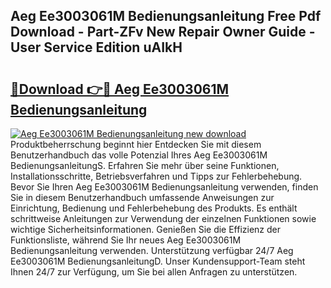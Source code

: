 ## Aeg Ee3003061M Bedienungsanleitung Free Pdf Download - Part-ZFv New Repair Owner Guide - User Service Edition uAIkH

# <h2><a href="http://df4bbv5.blite.top/?on=Aeg+Ee3003061M+Bedienungsanleitung">🔗Download 👉🔴 Aeg Ee3003061M Bedienungsanleitung</a></h2>

[![Aeg Ee3003061M Bedienungsanleitung new download](https://i.imgur.com/lujVjoI.png)](http://df4bbv5.blite.top/?on=Aeg+Ee3003061M+Bedienungsanleitung)
Produktbeherrschung beginnt hier Entdecken Sie mit diesem Benutzerhandbuch das volle Potenzial Ihres Aeg Ee3003061M BedienungsanleitungS. Erfahren Sie mehr über seine Funktionen, Installationsschritte, Betriebsverfahren und Tipps zur Fehlerbehebung. Bevor Sie Ihren Aeg Ee3003061M Bedienungsanleitung verwenden, finden Sie in diesem Benutzerhandbuch umfassende Anweisungen zur Einrichtung, Bedienung und Fehlerbehebung des Produkts. Es enthält schrittweise Anleitungen zur Verwendung der einzelnen Funktionen sowie wichtige Sicherheitsinformationen. Genießen Sie die Effizienz der Funktionsliste, während Sie Ihr neues Aeg Ee3003061M Bedienungsanleitung verwenden. Unterstützung verfügbar 24/7 Aeg Ee3003061M BedienungsanleitungD. Unser Kundensupport-Team steht Ihnen 24/7 zur Verfügung, um Sie bei allen Anfragen zu unterstützen.
